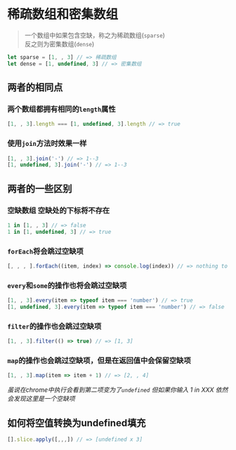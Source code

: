 # 稀疏数组和密集数组

> 一个数组中如果包含空缺，称之为稀疏数组(`sparse`)  
> 反之则为密集数组(`dense`)

```javascript
let sparse = [1, , 3] // => 稀疏数组
let dense = [1, undefined, 3] // => 密集数组
```
## 两者的相同点

### 两个数组都拥有相同的`length`属性
```javascript
[1, , 3].length === [1, undefined, 3].length // => true
```

### 使用`join`方法时效果一样

```javascript
[1, , 3].join('-') // => 1--3
[1, undefined, 3].join('-') // => 1--3
```

## 两者的一些区别

### 空缺数组 空缺处的下标将不存在

```javascript
1 in [1, , 3] // => false
1 in [1, undefined, 3] // => true
```

### `forEach`将会跳过空缺项

```javascript
[, , , ].forEach((item, index) => console.log(index)) // => nothing to console
```

### `every`和`some`的操作也将会跳过空缺项

```javascript
[1, , 3].every(item => typeof item === 'number') // => true
[1, undefined, 3].every(item => typeof item === 'number') // => false
```

### `filter`的操作也会跳过空缺项

```javascript
[1, , 3].filter(() => true) // => [1, 3]
```

### `map`的操作也会跳过空缺项，但是在返回值中会保留空缺项

```javascript
[1, , 3].map(item => item + 1) // => [2, , 4]
```

*虽说在chrome中执行会看到第二项变为了`undefined` 但如果你输入 1 in XXX 依然会发现这里是一个空缺项*

## 如何将空值转换为undefined填充

```javascript
[].slice.apply([,,,]) // => [undefined x 3]
```
